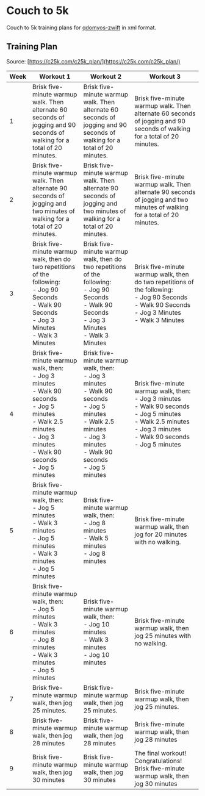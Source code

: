 # Couch to 5k

Couch to 5k training plans for [qdomyos-zwift](https://github.com/cagnulein/qdomyos-zwift) in xml format.

## Training Plan

Source: [https://c25k.com/c25k_plan/](https://c25k.com/c25k_plan/)

| Week | Workout 1                                                                                                                                                                               | Workout 2                                                                                                                                                                               | Workout 3                                                                                                                                                                               |
| ---- | --------------------------------------------------------------------------------------------------------------------------------------------------------------------------------------- | --------------------------------------------------------------------------------------------------------------------------------------------------------------------------------------- | --------------------------------------------------------------------------------------------------------------------------------------------------------------------------------------- |
| 1    | Brisk five-minute warmup walk. Then alternate 60 seconds of jogging and 90 seconds of walking for a total of 20 minutes.                                                                | Brisk five-minute warmup walk. Then alternate 60 seconds of jogging and 90 seconds of walking for a total of 20 minutes.                                                                | Brisk five-minute warmup walk. Then alternate 60 seconds of jogging and 90 seconds of walking for a total of 20 minutes.                                                                |
| 2    | Brisk five-minute warmup walk. Then alternate 90 seconds of jogging and two minutes of walking for a total of 20 minutes.                                                               | Brisk five-minute warmup walk. Then alternate 90 seconds of jogging and two minutes of walking for a total of 20 minutes.                                                               | Brisk five-minute warmup walk. Then alternate 90 seconds of jogging and two minutes of walking for a total of 20 minutes.                                                               |
| 3    | Brisk five-minute warmup walk, then do two repetitions of the following:<br/> - Jog 90 Seconds<br/>- Walk 90 Seconds<br/>- Jog 3 Minutes<br/>- Walk 3 Minutes                           | Brisk five-minute warmup walk, then do two repetitions of the following:<br/>- Jog 90 Seconds<br/>- Walk 90 Seconds<br/>- Jog 3 Minutes<br/>- Walk 3 Minutes                            | Brisk five-minute warmup walk, then do two repetitions of the following:<br/>- Jog 90 Seconds<br/>- Walk 90 Seconds<br/>- Jog 3 Minutes<br/>- Walk 3 Minutes                            |
| 4    | Brisk five-minute warmup walk, then:<br/>- Jog 3 minutes<br/>- Walk 90 seconds<br/>- Jog 5 minutes<br/>- Walk 2.5 minutes<br/>- Jog 3 minutes<br/>- Walk 90 seconds<br/>- Jog 5 minutes | Brisk five-minute warmup walk, then:<br/>- Jog 3 minutes<br/>- Walk 90 seconds<br/>- Jog 5 minutes<br/>- Walk 2.5 minutes<br/>- Jog 3 minutes<br/>- Walk 90 seconds<br/>- Jog 5 minutes | Brisk five-minute warmup walk, then:<br/>- Jog 3 minutes<br/>- Walk 90 seconds<br/>- Jog 5 minutes<br/>- Walk 2.5 minutes<br/>- Jog 3 minutes<br/>- Walk 90 seconds<br/>- Jog 5 minutes |
| 5    | Brisk five-minute warmup walk, then:<br/>- Jog 5 minutes<br/>- Walk 3 minutes<br/>- Jog 5 minutes<br/>- Walk 3 minutes<br/>- Jog 5 minutes                                              | Brisk five-minute warmup walk, then:<br/>- Jog 8 minutes<br/>- Walk 5 minutes<br/>- Jog 8 minutes                                                                                       | Brisk five-minute warmup walk, then jog for 20 minutes with no walking.                                                                                                                 |
| 6    | Brisk five-minute warmup walk, then:<br/>- Jog 5 minutes<br/>- Walk 3 minutes<br/>- Jog 8 minutes<br/>- Walk 3 minutes<br/>- Jog 5 minutes                                              | Brisk five-minute warmup walk, then:<br/>- Jog 10 minutes<br/>- Walk 3 minutes<br/>- Jog 10 minutes                                                                                     | Brisk five-minute warmup walk, then jog 25 minutes with no walking.                                                                                                                     |
| 7    | Brisk five-minute warmup walk, then jog 25 minutes.                                                                                                                                     | Brisk five-minute warmup walk, then jog 25 minutes.                                                                                                                                     | Brisk five-minute warmup walk, then jog 25 minutes.                                                                                                                                     |
| 8    | Brisk five-minute warmup walk, then jog 28 minutes                                                                                                                                      | Brisk five-minute warmup walk, then jog 28 minutes                                                                                                                                      | Brisk five-minute warmup walk, then jog 28 minutes                                                                                                                                      |
| 9    | Brisk five-minute warmup walk, then jog 30 minutes                                                                                                                                      | Brisk five-minute warmup walk, then jog 30 minutes                                                                                                                                      | The final workout! Congratulations! Brisk five-minute warmup walk, then jog 30 minutes                                                                                                  |
